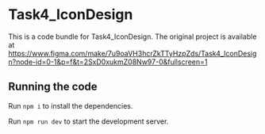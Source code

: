 
  # Task4_IconDesign

  This is a code bundle for Task4_IconDesign. The original project is available at https://www.figma.com/make/7u9oaVH3hcrZkTTyHzpZds/Task4_IconDesign?node-id=0-1&p=f&t=2SxD0xukmZ08Nw97-0&fullscreen=1

  ## Running the code

  Run `npm i` to install the dependencies.

  Run `npm run dev` to start the development server.
  
